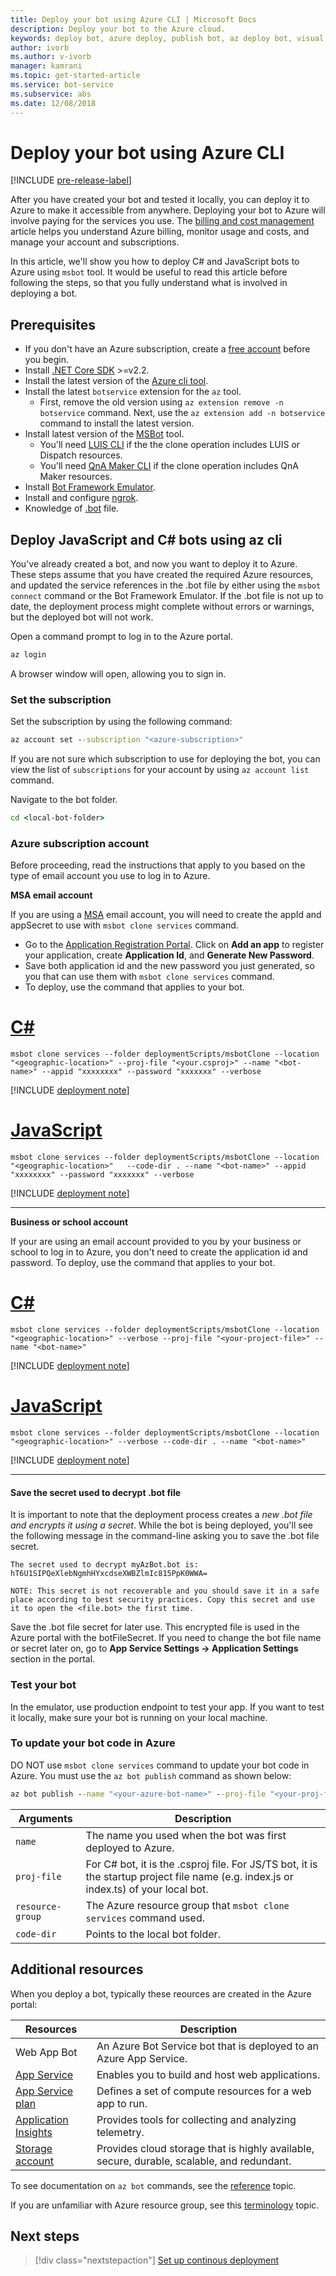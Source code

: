 ```yaml
---
title: Deploy your bot using Azure CLI | Microsoft Docs
description: Deploy your bot to the Azure cloud.
keywords: deploy bot, azure deploy, publish bot, az deploy bot, visual studio deploy bot, msbot publish, msbot clone
author: ivorb
ms.author: v-ivorb
manager: kamrani
ms.topic: get-started-article
ms.service: bot-service
ms.subservice: abs
ms.date: 12/08/2018
---
```


# Deploy your bot using Azure CLI

[!INCLUDE [pre-release-label](./includes/pre-release-label.md)]

After you have created your bot and tested it locally, you can deploy it to Azure to make it accessible from anywhere. Deploying your bot to Azure will involve paying for the services you use. The [billing and cost management](https://docs.microsoft.com/en-us/azure/billing/) article helps you understand Azure billing, monitor usage and costs, and manage your account and subscriptions.

In this article, we'll show you how to deploy C# and JavaScript bots to Azure using `msbot` tool. It would be useful to read this article before following the steps, so that you fully understand what is involved in deploying a bot.


## Prerequisites
- If you don't have an Azure subscription, create a [free account](https://azure.microsoft.com/free/) before you begin.
- Install [.NET Core SDK](https://dotnet.microsoft.com/download) >=v2.2. 
- Install the latest version of the [Azure cli tool](https://docs.microsoft.com/en-us/cli/azure/install-azure-cli?view=azure-cli-latest).
- Install the latest `botservice` extension for the `az` tool. 
  - First, remove the old version using `az extension remove -n botservice` command. Next, use the `az extension add -n botservice` command to install the latest version.
- Install latest version of the [MSBot](https://github.com/Microsoft/botbuilder-tools/tree/master/packages/MSBot) tool.
  - You'll need [LUIS CLI](https://github.com/Microsoft/botbuilder-tools/tree/master/packages/LUIS#installation) if the the clone operation includes LUIS or Dispatch resources.
  - You'll need [QnA Maker CLI](https://github.com/Microsoft/botbuilder-tools/tree/master/packages/QnAMaker#as-a-cli) if the clone operation includes QnA Maker resources.
- Install [Bot Framework Emulator](https://aka.ms/Emulator-wiki-getting-started).
- Install and configure [ngrok](https://github.com/Microsoft/BotFramework-Emulator/wiki/Tunneling-%28ngrok%29).
- Knowledge of [.bot](v4sdk/bot-file-basics.md) file.

## Deploy JavaScript and C# bots using az cli
You've already created a bot, and now you want to deploy it to Azure. These steps assume that you have created the required Azure resources, and updated the service references in the .bot file by either using the `msbot connect` command or the Bot Framework Emulator. If the .bot file is not up to date, the deployment process might complete without errors or warnings, but the deployed bot will not work.

Open a command prompt to log in to the Azure portal.

```cmd
az login
```
A browser window will open, allowing you to sign in. 

### Set the subscription 
Set the subscription by using the following command:

```cmd
az account set --subscription "<azure-subscription>"
``` 

If you are not sure which subscription to use for deploying the bot, you can view the list of `subscriptions` for your account by using `az account list` command.

Navigate to the bot folder. 
```cmd 
cd <local-bot-folder>
```

### Azure subscription account
Before proceeding, read the instructions that apply to you based on the type of email account you use to log in to Azure.

**MSA email account**

If you are using a [MSA](https://en.wikipedia.org/wiki/Microsoft_account) email account, you will need to create the appId and appSecret to use with `msbot clone services` command. 

- Go to the [Application Registration Portal](https://apps.dev.microsoft.com/). Click on **Add an app** to register your application, create **Application Id**, and **Generate New Password**. 
- Save both application id and the new password you just generated, so you that can use them with `msbot clone services` command. 
- To deploy, use the command that applies to your bot.

# [C#](#tab/csharp)

`msbot clone services --folder deploymentScripts/msbotClone --location "<geographic-location>" --proj-file "<your.csproj>" --name "<bot-name>" --appid "xxxxxxxx" --password "xxxxxxx" --verbose`

[!INCLUDE [deployment note](./includes/deployment-note-cli.md)]

# [JavaScript](#tab/js)

`msbot clone services --folder deploymentScripts/msbotClone --location "<geographic-location>"   --code-dir . --name "<bot-name>" --appid "xxxxxxxx" --password "xxxxxxx" --verbose`


[!INCLUDE [deployment note](./includes/deployment-note-cli.md)]

---

**Business or school account**

If your are using an email account provided to you by your business or school to log in to Azure, you don't need to create the application id and password. To deploy, use the command that applies to your bot.

# [C#](#tab/csharp)

`msbot clone services --folder deploymentScripts/msbotClone --location "<geographic-location>" --verbose --proj-file "<your-project-file>" --name "<bot-name>"`

[!INCLUDE [deployment note](./includes/deployment-note-cli.md)]

# [JavaScript](#tab/js)

`msbot clone services --folder deploymentScripts/msbotClone --location "<geographic-location>" --verbose --code-dir . --name "<bot-name>"`


[!INCLUDE [deployment note](./includes/deployment-note-cli.md)]

---

#### Save the secret used to decrypt .bot file
It is important to note that the deployment process creates a _new .bot file and encrypts it using a secret_. While the bot is being deployed, you'll see the following message in the command-line asking you to save the .bot file secret. 

`The secret used to decrypt myAzBot.bot is:`
`hT6U1SIPQeXlebNgmhHYxcdseXWBZlmIc815PpK0WWA=`

`NOTE: This secret is not recoverable and you should save it in a safe place according to best security practices.
      Copy this secret and use it to open the <file.bot> the first time.`
      
Save the .bot file secret for later use. This encrypted file is used in the Azure portal with the botFileSecret. If you need to change the bot file name or secret later on, go to **App Service Settings -> Application Settings** section in the portal. 

### Test your bot
In the emulator, use production endpoint to test your app. If you want to test it locally, make sure your bot is running on your local machine. 

### To update your bot code in Azure
DO NOT use `msbot clone services` command to update your bot code in Azure. You must use the `az bot publish` command as shown below:

```cmd
az bot publish --name "<your-azure-bot-name>" --proj-file "<your-proj-file>" --resource-group "<azure-resource-group>" --code-dir "<folder>" --verbose --version v4
```

| Arguments        | Description |
|----------------  |-------------|
| `name`      | The name you used when the bot was first deployed to Azure.|
| `proj-file` | For C# bot, it is the .csproj file. For JS/TS bot, it is the startup project file name (e.g. index.js or index.ts) of your local bot.|
| `resource-group` | The Azure resource group that `msbot clone services` command used.|
| `code-dir`  | Points to the local bot folder.|



## Additional resources

When you deploy a bot, typically these reources are created in the Azure portal:

| Resources      | Description |
|----------------|-------------|
| Web App Bot | An Azure Bot Service bot that is deployed to an Azure App Service.|
| [App Service](https://docs.microsoft.com/en-us/azure/app-service/)| Enables you to build and host web applications.|
| [App Service plan](https://docs.microsoft.com/en-us/azure/app-service/azure-web-sites-web-hosting-plans-in-depth-overview)| Defines a set of compute resources for a web app to run.|
| [Application Insights](https://docs.microsoft.com/en-us/azure/application-insights/app-insights-overview)| Provides tools for collecting and analyzing telemetry.|
| [Storage account](https://docs.microsoft.com/en-us/azure/storage/common/storage-introduction)| Provides cloud storage that is highly available, secure, durable, scalable, and redundant.|

To see documentation on `az bot` commands, see the [reference](https://docs.microsoft.com/en-us/cli/azure/bot?view=azure-cli-latest) topic.

If you are unfamiliar with Azure resource group, see this [terminology](https://docs.microsoft.com/en-us/azure/azure-resource-manager/resource-group-overview#terminology) topic.

## Next steps
> [!div class="nextstepaction"]
> [Set up continous deployment](bot-service-build-continuous-deployment.md)
